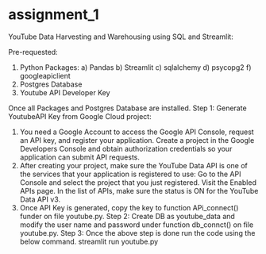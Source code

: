# assignment_1
YouTube Data Harvesting and Warehousing using SQL and Streamlit:


Pre-requested:
  1) Python Packages:
    a) Pandas
    b) Streamlit
    c) sqlalchemy
    d) psycopg2
    f) googleapiclient
 3) Postgres Database
 4) Youtube API Developer Key

Once all Packages and Postgres Database are installed.
Step 1: Generate YoutubeAPI Key from Google Cloud project:
 1) You need a Google Account to access the Google API Console, request an API key, and register your application.
    Create a project in the Google Developers Console and obtain authorization credentials so your application can submit        API   requests.
  2) After creating your project, make sure the YouTube Data API is one of the services that your application is registered       to use:
      Go to the API Console and select the project that you just registered.
      Visit the Enabled APIs page. In the list of APIs, make sure the status is ON for the YouTube Data API v3.
  3) Once API Key is generated, copy the key to function APi_connect() funder on file youtube.py.
Step 2: Create DB as youtube_data and modify the user name and password under function db_connct() on file youtube.py.
Step 3: Once the above step is done run the code using the below command.
        streamlit run youtube.py


